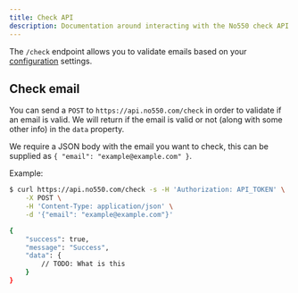 ```yaml
---
title: Check API
description: Documentation around interacting with the No550 check API.
---
```


The `/check` endpoint allows you to validate emails based on your [configuration](/configuration) settings.

## Check email

You can send a `POST` to `https://api.no550.com/check` in order to validate if an email is valid. We will return if the email is valid or not (along with some other info) in the `data` property.

We require a JSON body with the email you want to check, this can be supplied as `{ "email": "example@example.com" }`.

Example:
```sh
$ curl https://api.no550.com/check -s -H 'Authorization: API_TOKEN' \
	-X POST \
	-H 'Content-Type: application/json' \
	-d '{"email": "example@example.com"}'

{
	"success": true,
	"message": "Success",
	"data": {
		// TODO: What is this
	}
}
```
